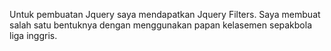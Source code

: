 Untuk pembuatan Jquery saya mendapatkan Jquery Filters. Saya membuat salah satu bentuknya dengan menggunakan papan kelasemen sepakbola liga inggris.
